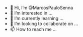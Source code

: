 - 👋 Hi, I’m @MarcosPauloSenna
- 👀 I’m interested in ...
- 🌱 I’m currently learning ...
- 💞️ I’m looking to collaborate on ...
- 📫 How to reach me ...

<!---
MarcosPauloSenna/MarcosPauloSenna is a ✨ special ✨ repository because its `README.md` (this file) appears on your GitHub profile.
You can click the Preview link to take a look at your changes.
--->
